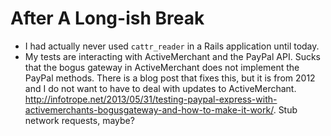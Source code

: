After A Long-ish Break
======================

* I had actually never used `cattr_reader` in a Rails application until today.
* My tests are interacting with ActiveMerchant and the PayPal API. Sucks that the bogus gateway in ActiveMerchant does not implement the PayPal methods. There is a blog post that fixes this, but it is from 2012 and I do not want to have to deal with updates to ActiveMerchant. http://infotrope.net/2013/05/31/testing-paypal-express-with-activemerchants-bogusgateway-and-how-to-make-it-work/. Stub network requests, maybe?

